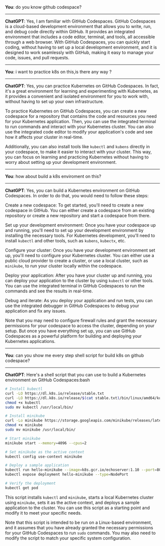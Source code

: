 **You**: do you know github codespace?

--------
**ChatGPT**: Yes, I am familiar with GitHub Codespaces. GitHub Codespaces is a cloud-based development environment that allows you to write, run, and debug code directly within GitHub. It provides an integrated environment that includes a code editor, terminal, and tools, all accessible through a web browser. With GitHub Codespaces, you can quickly start coding, without having to set up a local development environment, and it is designed to work seamlessly with GitHub, making it easy to manage your code, issues, and pull requests.

--------
**You**: i want to practice k8s on this,is there any way ?

--------
**ChatGPT**: Yes, you can practice Kubernetes on GitHub Codespaces. In fact, it's a great environment for learning and experimenting with Kubernetes, as it provides a convenient and isolated environment for you to work with, without having to set up your own infrastructure.

To practice Kubernetes on GitHub Codespaces, you can create a new codespace for a repository that contains the code and resources you need for your Kubernetes application. Then, you can use the integrated terminal to run commands and interact with your Kubernetes cluster. You can also use the integrated code editor to modify your application's code and see how it affects your cluster in real-time.

Additionally, you can also install tools like ```kubectl``` and ```kubens``` directly in your codespace, to make it easier to interact with your cluster. This way, you can focus on learning and practicing Kubernetes without having to worry about setting up your development environment.

--------
**You**: how about build a k8s enviroment on this?

--------
**ChatGPT**: Yes, you can build a Kubernetes environment on GitHub Codespaces. In order to do that, you would need to follow these steps:

Create a new codespace: To get started, you'll need to create a new codespace in GitHub. You can either create a codespace from an existing repository or create a new repository and start a codespace from there.

Set up your development environment: Once you have your codespace up and running, you'll need to set up your development environment by installing the necessary tools. For Kubernetes development, you'll need to install ```kubectl``` and other tools, such as ```kubens```, ```kubectx```, etc.

Configure your cluster: Once you have your development environment set up, you'll need to configure your Kubernetes cluster. You can either use a public cloud provider to create a cluster, or use a local cluster, such as ```minikube```, to run your cluster locally within the codespace.

Deploy your application: After you have your cluster up and running, you can deploy your application to the cluster by using ```kubectl``` or other tools. You can use the integrated terminal in GitHub Codespaces to run the commands and see the results in real-time.

Debug and iterate: As you deploy your application and run tests, you can use the integrated debugger in GitHub Codespaces to debug your application and fix any issues.

Note that you may need to configure firewall rules and grant the necessary permissions for your codespace to access the cluster, depending on your setup. But once you have everything set up, you can use GitHub Codespaces as a powerful platform for building and deploying your Kubernetes applications.

--------
**You**: can you show me every step shell script for build k8s on github codespace?

--------
**ChatGPT**: Here's a shell script that you can use to build a Kubernetes environment on GitHub Codespaces:bash
```bash
# Install kubectl
curl -LO https://dl.k8s.io/release/stable.txt
curl -LO https://dl.k8s.io/release/$(cat stable.txt)/bin/linux/amd64/kubectl
chmod +x kubectl
sudo mv kubectl /usr/local/bin/

# Install minikube
curl -Lo minikube https://storage.googleapis.com/minikube/releases/latest/minikube-linux-amd64
chmod +x minikube
sudo mv minikube /usr/local/bin/

# Start minikube
minikube start --memory=4096 --cpus=2

# Set minikube as the active context
kubectl config use-context minikube

# Deploy a sample application
kubectl run hello-minikube --image=k8s.gcr.io/echoserver:1.10 --port=8080
kubectl expose deployment hello-minikube --type=NodePort

# Verify the deployment
kubectl get pod
```

This script installs ```kubectl``` and ```minikube```, starts a local Kubernetes cluster using ```minikube```, sets it as the active context, and deploys a sample application to the cluster. You can use this script as a starting point and modify it to meet your specific needs.

Note that this script is intended to be run on a Linux-based environment, and it assumes that you have already granted the necessary permissions for your GitHub Codespaces to run ```sudo``` commands. You may also need to modify the script to match your specific system configuration.

